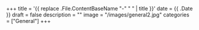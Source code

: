 +++
title = '{{ replace .File.ContentBaseName "-" " " | title }}'
date = {{ .Date }}
draft = false
description = ""
image = "/images/general2.jpg"
categories = ["General"]
+++
